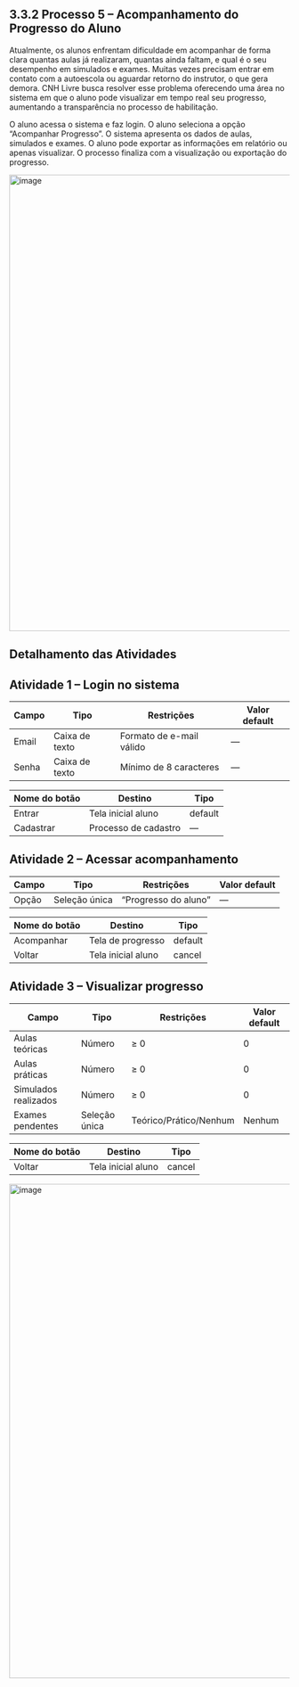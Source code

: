 


## 3.3.2 Processo 5 – Acompanhamento do Progresso do Aluno

Atualmente, os alunos enfrentam dificuldade em acompanhar de forma clara quantas aulas já realizaram, quantas ainda faltam, e qual é o seu desempenho em simulados e exames. Muitas vezes precisam entrar em contato com a autoescola ou aguardar retorno do instrutor, o que gera demora.
CNH Livre busca resolver esse problema oferecendo uma área no sistema em que o aluno pode visualizar em tempo real seu progresso, aumentando a transparência no processo de habilitação.


O aluno acessa o sistema e faz login.
O aluno seleciona a opção “Acompanhar Progresso”.
O sistema apresenta os dados de aulas, simulados e exames.
O aluno pode exportar as informações em relatório ou apenas visualizar.
O processo finaliza com a visualização ou exportação do progresso.

<img width="1405" height="819" alt="image" src="https://github.com/user-attachments/assets/08eec3ce-9f4e-4688-b07c-68b9f3925a99" />



## Detalhamento das Atividades
## Atividade 1 – Login no sistema
| Campo | Tipo           | Restrições               | Valor default |
| ----- | -------------- | ------------------------ | ------------- |
| Email | Caixa de texto | Formato de e-mail válido | —             |
| Senha | Caixa de texto | Mínimo de 8 caracteres   | —             |

| Nome do botão | Destino              | Tipo    |
| ------------- | -------------------- | ------- |
| Entrar        | Tela inicial aluno   | default |
| Cadastrar     | Processo de cadastro | —       |

## Atividade 2 – Acessar acompanhamento
| Campo | Tipo          | Restrições           | Valor default |
| ----- | ------------- | -------------------- | ------------- |
| Opção | Seleção única | “Progresso do aluno” | —             |

| Nome do botão | Destino            | Tipo    |
| ------------- | ------------------ | ------- |
| Acompanhar    | Tela de progresso  | default |
| Voltar        | Tela inicial aluno | cancel  |

## Atividade 3 – Visualizar progresso
| Campo                | Tipo          | Restrições             | Valor default |
| -------------------- | ------------- | ---------------------- | ------------- |
| Aulas teóricas       | Número        | ≥ 0                    | 0             |
| Aulas práticas       | Número        | ≥ 0                    | 0             |
| Simulados realizados | Número        | ≥ 0                    | 0             |
| Exames pendentes     | Seleção única | Teórico/Prático/Nenhum | Nenhum        |

| Nome do botão | Destino              | Tipo    |
| ------------- | -------------------- | ------- |
| Voltar        | Tela inicial aluno   | cancel  |
<img width="1568" height="887" alt="image" src="https://github.com/user-attachments/assets/12bccdd5-4c47-49e0-a63c-14ac2c5a5d87" />



